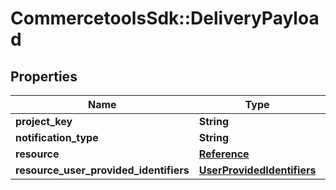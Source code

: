 # CommercetoolsSdk::DeliveryPayload

## Properties
Name | Type | Description | Notes
------------ | ------------- | ------------- | -------------
**project_key** | **String** |  | [optional] 
**notification_type** | **String** |  | [optional] 
**resource** | [**Reference**](Reference.md) |  | [optional] 
**resource_user_provided_identifiers** | [**UserProvidedIdentifiers**](UserProvidedIdentifiers.md) |  | [optional] 

